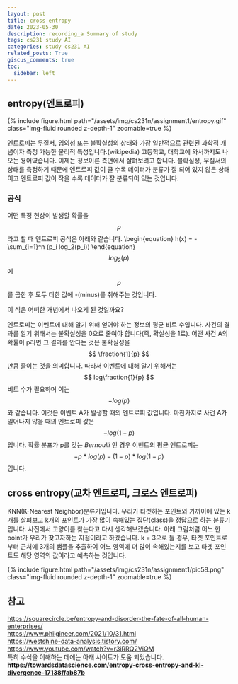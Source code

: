```yaml
---
layout: post
title: cross entropy
date: 2023-05-30
description: recording_a Summary of study
tags: cs231 study AI
categories: study cs231 AI
related_posts: True
giscus_comments: true
toc:
  sidebar: left
---
```


## entropy(엔트로피)
<div class="row mt-3">
    <div class="col-sm mt-3 mt-md-0">
        {% include figure.html path="/assets/img/cs231n/assignment1/entropy.gif" class="img-fluid rounded z-depth-1" zoomable=true %}
    </div>
</div>

엔트로피는 무질서, 임의성 또는 불확실성의 상태와 가장 일반적으로 관련된 과학적 개념이자 측정 가능한 물리적 특성입니다.(wikipedia) 고등학교, 대학교에 와서까지도 나오는 용어였습니다.
이제는 정보이론 측면에서 살펴보려고 합니다. 불확실성, 무질서의 상태를 측정하기 때문에 엔트로피 값이 클 수록 데이터가 분류가 잘 되어 있지 않은 상태이고 엔트로피 값이 작을 수록 데이터가 잘 분류되어 있는 것입니다.

### 공식

어떤 특정 현상이 발생할 확률을 $$ p $$ 라고 할 때 엔트로피 공식은 아래와 같습니다.
\begin{equation} h(x) = -\sum_{i=1}^n (p_i log_2(p_i)) \end{equation}
$$ log_2(p) $$에 $$ p $$를 곱한 후 모두 더한 값에 -(minus)를 취해주는 것입니다. 

이 식은 어떠한 개념에서 나오게 된 것일까요?<br>

엔트로피는 이벤트에 대해 알기 위해 얻어야 하는 정보의 평균 비트 수입니다. 사건의 결과를 알기 위해서는 불확실성을 0으로 줄여야 합니다(즉, 확실성을 1로). 어떤 사건 A의 확률이 p라면 그 결과를 안다는 것은 불확실성을 $$ \fraction{1}{p} $$ 만큼 줄이는 것을 의미합니다. 따라서 이벤트에 대해 알기 위해서는 $$ log\fraction{1}{p} $$ 비트 수가 필요하며 이는 $$ -log(p) $$와 같습니다. 이것은 이벤트 A가 발생할 때의 엔트로피 값입니다. 마찬가지로 사건 A가 일어나지 않을 때의 엔트로피 값은 $$ -log(1-p) $$입니다. 확률 분포가 p를 갖는 *Bernoulli* 인 경우 이벤트의 평균 엔트로피는 $$ -p * log(p) -(1-p) * log(1-p) $$입니다.

## cross entropy(교차 엔트로피, 크로스 엔트로피)

<p>KNN(K-Nearest Neighbor)분류기입니다. 우리가 타겟하는 포인트와 가까이에 있는 k개를 살펴보고 k개의 포인트가 가장 많이 속해있는 집단(class)을 정답으로 하는 분류기입니다. 
사진에서 고양이를 찾는다고 다시 생각해보겠습니다. 아래 그림처럼 어느 한 point가 우리가 찾고자하는 지점이라고 하겠습니다. k = 3으로 둘 경우, 타겟 포인트로 부터 근처에 3개의 샘플을 추출하여 어느 영역에 더 많이 속해있는지를 보고 타겟 포인트도 해당 영역의 값이라고 예측하는 것입니다.
<div class="row mt-3">
    <div class="col-sm mt-3 mt-md-0">
        {% include figure.html path="/assets/img/cs231n/assignment1/pic58.png" class="img-fluid rounded z-depth-1" zoomable=true %}
    </div>
</div>




## 참고
https://squarecircle.be/entropy-and-disorder-the-fate-of-all-human-enterprises/<br>
https://www.philgineer.com/2021/10/31.html<br>
https://westshine-data-analysis.tistory.com/<br>
https://www.youtube.com/watch?v=r3iRRQ2ViQM<br>
특히 수식을 이해하는 데에는 아래 사이트가 도움 되었습니다.
**https://towardsdatascience.com/entropy-cross-entropy-and-kl-divergence-17138ffab87b** <br>